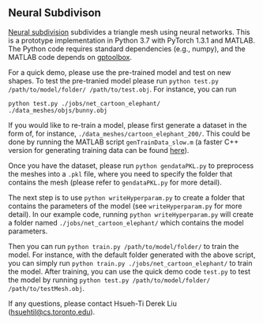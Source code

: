## Neural Subdivison
 
[Neural subdivision](https://www.dgp.toronto.edu/projects/neural-subdivision/) subdivides a triangle mesh using neural networks. This is a prototype implementation in Python 3.7  with PyTorch 1.3.1 and MATLAB. The Python code requires standard dependencies (e.g., numpy), and the MATLAB code depends on [gptoolbox](https://github.com/alecjacobson/gptoolbox).

For a quick demo, please use the pre-trained model and test on new shapes. To test the pre-tranied model please run `python test.py /path/to/model/folder/ /path/to/test.obj`. For instance, you can run
```
python test.py ./jobs/net_cartoon_elephant/ ./data_meshes/objs/bunny.obj
```

If you would like to re-train a model, please first generate a dataset in the form of, for instance, `./data_meshes/cartoon_elephant_200/`. This could be done by running the MATLAB script `genTrainData_slow.m` (a faster C++ version for generating training data can be found [here](https://github.com/HTDerekLiu/surface_multigrid_code/tree/main/09_random_subdiv_remesh)).

Once you have the dataset, please run `python gendataPKL.py` to preprocess the meshes into a `.pkl` file, where you need to specify the folder that contains the mesh (please refer to `gendataPKL.py` for more detail).

The next step is to use `python writeHyperparam.py` to create a folder that contains the parameters of the model (see `writeHyperparam.py` for more detail). In our example code, running `python writeHyperparam.py` will create a folder named `./jobs/net_cartoon_elephant/` which contains the model parameters.

Then you can run `python train.py /path/to/model/folder/` to train the model. For instance, with the default folder generated with the above script, you can simply run `python train.py ./jobs/net_cartoon_elephant/` to train the model. After training, you can use the quick demo code `test.py` to test the model by running `python test.py /path/to/model/folder/ /path/to/testMesh.obj`.

If any questions, please contact Hsueh-Ti Derek Liu (hsuehtil@cs.toronto.edu). 
